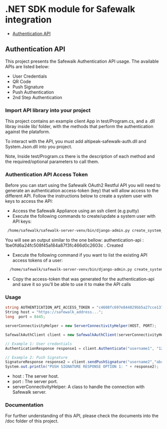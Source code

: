 # .NET SDK module for Safewalk integration

* [Authentication API](#authentication-api)

<a name="authentication-api"></a>
## Authentication API

This project presents the Safewalk Authentication API usage. The available APIs are listed below: 

* User Credentials 
* QR Code 
* Push Signature 
* Push Authentication 
* 2nd Step Authentication

### Import API library into your project

This project contains an example client App in test/Program.cs, and a .dll libray inside lib/ folder, with the methods that perform the authentication against the plataform. 

To interact with the API, you must add altipeak-safewalk-auth.dll and System.Json.dll into you project. 

Note, Inside test/Program.cs there is the description of each method and the required/optional parameters to call them.

### Authentication API Access Token
 
Before you can start using the Safewalk OAuth2 Restful API you will need to generate an authentication access-token (key) that will allow access to the different API.
Follow the instructions below to create a system user with keys to access the API:
* Access the Safewalk Appliance using an ssh client (e.g putty)
* Execute the following commands to create/update a system user with API keys: 


```sh
 /home/safewalk/safewalk-server-venv/bin/django-admin.py create_system_user --username <username> --auth-api-accesstoken --settings=gaia_server.settings
```
You will see an output similar to the one bellow:
  authentication-api : 1be0fd6a24fc508f45a184a87f3fc466d0c2603c . Created
*  Execute the following command if you want to list the existing API access tokens of a user:
 
```sh
  /home/safewalk/safewalk-server-venv/bin/django-admin.py create_system_user --username <username> --settings=gaia_server.settings
```

* Copy the access-token that was generated for the authentication-api and save it so you’ll be able to use it to make the API calls

### Usage

```csharp
string AUTHENTICATION_API_ACCESS_TOKEN = "c4608fc697e844829bb5a27cce13737250161bd0";
String host = "https://safewalk_address...";
long  port = 8445;

serverConnectivityHelper = new ServerConnectivityHelper(HOST, PORT);

SafewalkAuthClient client = new SafewalkAuthClient(serverConnectivityHelper, AUTHENTICATION_API_ACCESS_TOKEN);

// Example 1: User credentials
AuthenticationResponse response1 = client.Authenticate("username1", "12345");

// Example 2: Push Signature
SignatureResponse response2 = client.sendPushSignature("username2","abcde", "A160E4F805C51261541F0AD6BC618AE10BEB3A30786A099CE67DBEFD4F7F929F","All the data here will be signed. This request was generated from Safewalk API.","Sign Transaction","Push signature triggered from safewalk API");
System.out.println("PUSH SIGNATURE RESPONSE OPTION 1: " + response2);
```
* host : The server host.
* port : The server port.
* serverConnectivityHelper: A class to handle the connection with Safewalk server.

### Documentation

For further understanding of this API, please check the documents into the /doc folder of this project.


